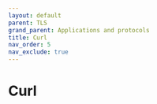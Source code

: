```yaml
---
layout: default
parent: TLS
grand_parent: Applications and protocols
title: Curl
nav_order: 5
nav_exclude: true
---
```


# Curl
